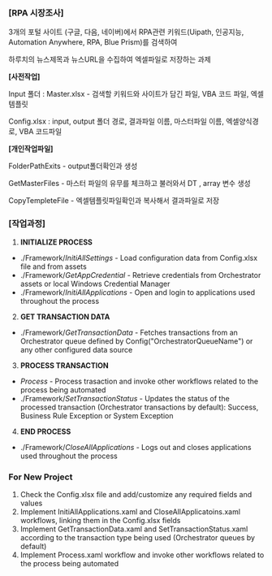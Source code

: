 ### [RPA 시장조사] ###

3개의 포털 사이트 (구글, 다음, 네이버)에서 RPA관련 키워드(Uipath, 인공지능, Automation Anywhere, RPA, Blue Prism)를 검색하여    

하루치의 뉴스제목과 뉴스URL을 수집하여 엑셀파일로 저장하는 과제


**[사전작업]**

Input 폴더 : Master.xlsx - 검색할 키워드와 사이트가 담긴 파일, VBA 코드 파일, 엑셀템플릿

Config.xlsx : input, output 폴더 경로, 결과파일 이름, 마스터파일 이름, 엑셀양식경로, VBA 코드파일


**[개인작업파일]**

  FolderPathExits - output폴더확인과 생성
  
  GetMasterFiles - 마스터 파일의 유무를 체크하고 불러와서 DT , array 변수 생성
  
  CopyTempleteFile - 엑셀템플릿파일확인과 복사해서 결과파일로 저장
  

### [작업과정] ###

1. **INITIALIZE PROCESS**
 + ./Framework/*InitiAllSettings* - Load configuration data from Config.xlsx file and from assets
 + ./Framework/*GetAppCredential* - Retrieve credentials from Orchestrator assets or local Windows Credential Manager
 + ./Framework/*InitiAllApplications* - Open and login to applications used throughout the process

2. **GET TRANSACTION DATA**
 + ./Framework/*GetTransactionData* - Fetches transactions from an Orchestrator queue defined by Config("OrchestratorQueueName") or any other configured data source

3. **PROCESS TRANSACTION**
 + *Process* - Process trasaction and invoke other workflows related to the process being automated 
 + ./Framework/*SetTransactionStatus* - Updates the status of the processed transaction (Orchestrator transactions by default): Success, Business Rule Exception or System Exception

4. **END PROCESS**
 + ./Framework/*CloseAllApplications* - Logs out and closes applications used throughout the process


### For New Project ###

1. Check the Config.xlsx file and add/customize any required fields and values
2. Implement InitiAllApplications.xaml and CloseAllApplicatoins.xaml workflows, linking them in the Config.xlsx fields
3. Implement GetTransactionData.xaml and SetTransactionStatus.xaml according to the transaction type being used (Orchestrator queues by default)
4. Implement Process.xaml workflow and invoke other workflows related to the process being automated
